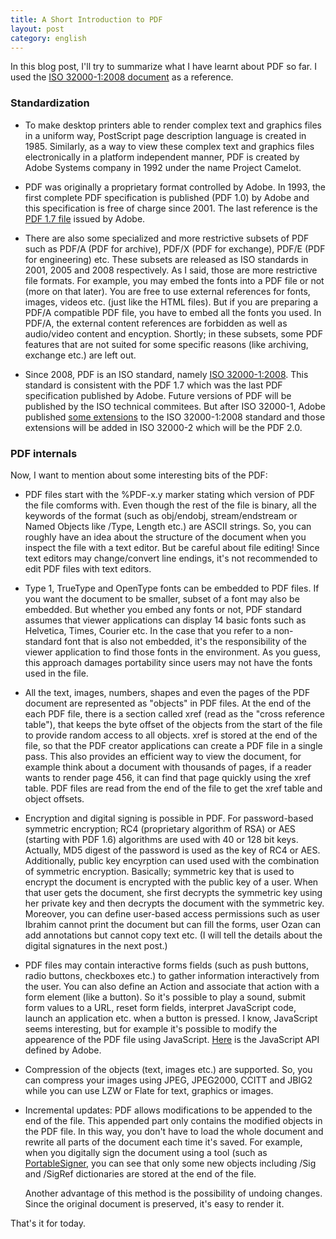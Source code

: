 ```yaml
---
title: A Short Introduction to PDF
layout: post
category: english
---
```


In this blog post, I'll try to summarize what I have learnt about PDF so far. I used the [ISO 32000-1:2008 document](http://www.adobe.com/content/dam/Adobe/en/devnet/acrobat/pdfs/PDF32000_2008.pdf) as a reference.

### Standardization

* To make desktop printers able to render complex text and graphics files in a uniform way, PostScript page description language is created in 1985. Similarly, as a way to view these complex text and graphics files electronically in a platform independent manner, PDF is created by Adobe Systems company in 1992 under the name Project Camelot.

* PDF was originally a proprietary format controlled by Adobe. In 1993, the first complete PDF specification is published (PDF 1.0) by Adobe and this specification is free of charge since 2001. The last reference is the [PDF 1.7 file](http://wwwimages.adobe.com/www.adobe.com/content/dam/Adobe/en/devnet/acrobat/pdfs/pdf_reference_1-7.pdf) issued by Adobe.

* There are also some specialized and more restrictive subsets of PDF such as PDF/A (PDF for archive), PDF/X (PDF for exchange), PDF/E (PDF for engineering) etc. These subsets are released as ISO standards in 2001, 2005 and 2008 respectively. As I said, those are more restrictive file formats. For example, you may embed the fonts into a PDF file or not (more on that later). You are free to use external references for fonts, images, videos etc. (just like the HTML files). But if you are preparing a PDF/A compatible PDF file, you have to embed all the fonts you used. In PDF/A, the external content references are forbidden as well as audio/video content and encyption. Shortly; in these subsets, some PDF features that are not suited for some specific reasons (like archiving, exchange etc.) are left out.

* Since 2008, PDF is an ISO standard, namely [ISO 32000-1:2008](http://www.iso.org/iso/catalogue_detail.htm?csnumber=51502). This standard is consistent with the PDF 1.7 which was the last PDF specification published by Adobe. Future versions of PDF will be published by the ISO technical commitees. But after ISO 32000-1, Adobe published [some extensions](http://www.adobe.com/devnet/pdf/pdf_reference.html) to the ISO 32000-1:2008 standard and those extensions will be added in ISO 32000-2 which will be the PDF 2.0.


### PDF internals

Now, I want to mention about some interesting bits of the PDF:

* PDF files start with the %PDF-x.y marker stating which version of PDF the file comforms with. Even though the rest of the file is binary, all the keywords of the format (such as obj/endobj, stream/endstream or Named Objects like /Type, Length etc.) are ASCII strings. So, you can roughly have an idea about the structure of the document when you inspect the file with a text editor. But be careful about file editing! Since text editors may change/convert line endings, it's not recommended to edit PDF files with text editors.

* Type 1, TrueType and OpenType fonts can be embedded to PDF files. If you want the document to be smaller, subset of a font may also be embedded. But whether you embed any fonts or not, PDF standard assumes that viewer applications can display 14 basic fonts such as Helvetica, Times, Courier etc. In the case that you refer to a non-standard font that is also not embedded, it's the responsibility of the viewer application to find those fonts in the environment. As you guess, this approach damages portability since users may not have the fonts used in the file.

* All the text, images, numbers, shapes and even the pages of the PDF document are represented as "objects" in PDF files. At the end of the each PDF file, there is a section called xref (read as the "cross reference table"), that keeps the byte offset of the objects from the start of the file to provide random access to all objects. xref is stored at the end of the file, so that the PDF creator applications can create a PDF file in a single pass. This also provides an efficient way to view the document, for example think about a document with thousands of pages, if a reader wants to render page 456, it can find that page quickly using the xref table. PDF files are read from the end of the file to get the xref table and object offsets. 

* Encryption and digital signing is possible in PDF. For password-based symmetric encryption; RC4 (proprietary algorithm of RSA) or AES (starting with PDF 1.6) algorithms are used with 40 or 128 bit keys. Actually, MD5 digest of the password is used as the key of RC4 or AES. Additionally,  public key encyrption can used used with the combination of symmetric encryption. Basically; symmetric key that is used to encrypt the document is encrypted with the public key of a user. When that user gets the document, she first decrypts the symmetric key using her private key and then decrypts the document with the symmetric key. Moreover, you can define user-based access permissions such as user Ibrahim cannot print the document but can fill the forms, user Ozan can add annotations but cannot copy text etc. (I will tell the details about the digital signatures in the next post.)

* PDF files may contain interactive forms fields (such as push buttons, radio buttons, checkboxes etc.) to gather information interactively from the user. You can also define an Action and associate that action with a form element (like a button). So it's possible to play a sound, submit form values to a URL, reset form fields, interpret JavaScript code, launch an application etc. when a button is pressed. I know, JavaScript seems interesting, but for example it's possible to modify the appearence of the PDF file using JavaScript. [Here](http://wwwimages.adobe.com/www.adobe.com/content/dam/Adobe/en/devnet/acrobat/pdfs/js_api_reference.pdf) is the JavaScript API defined by Adobe.

* Compression of the objects (text, images etc.) are supported. So, you can compress your images using JPEG, JPEG2000, CCITT and JBIG2 while you can use LZW or Flate for text, graphics or images.

* Incremental updates: PDF allows modifications to be appended to the end of the file. This appended part only contains the modified objects in the PDF file. In this way, you don't have to load the whole document and rewrite all parts of the document each time it's saved. For example, when you digitally sign the document using a tool (such as [PortableSigner](http://portablesigner.sourceforge.net), you can see that only some new objects including /Sig and /SigRef dictionaries are stored at the end of the file.

   Another advantage of this method is the possibility of undoing changes. Since the original document is preserved, it's easy to render it. 

That's it for today.
